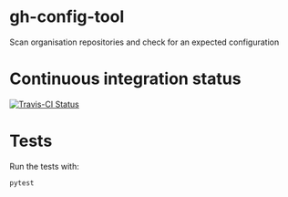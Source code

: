 # gh-config-tool

Scan organisation repositories and check for an expected configuration

# Continuous integration status

[![Travis-CI Status](https://secure.travis-ci.org/alphagov/gh-config-tool.png?branch=master)](http://travis-ci.org/#!/alphagov/gh-config-tool)

# Tests

Run the tests with:

    pytest
